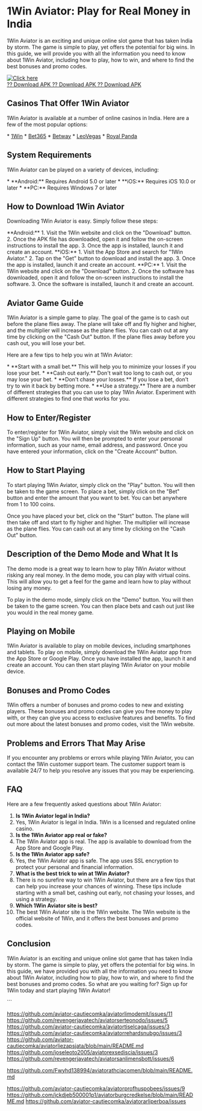# 1Win Aviator: Play for Real Money in India

1Win Aviator is an exciting and unique online slot game that has taken
India by storm. The game is simple to play, yet offers the potential for
big wins. In this guide, we will provide you with all the information
you need to know about 1Win Aviator, including how to play, how to win,
and where to find the best bonuses and promo codes.

[![Click
here](https://readscoops.com/wp-content/uploads/2023/03/Readscoop-aviator-1-1.jpg)](https://traff.sbs/deff)\
[?? Download APK ?? Download APK ?? Download
APK](https://traff.sbs/deff)

## Casinos That Offer 1Win Aviator

1Win Aviator is available at a number of online casinos in India. Here
are a few of the most popular options:

\* [1Win](\%22#\%22) \* [Bet365](\%22#\%22) \* [Betway](\%22#\%22) \*
[LeoVegas](\%22#\%22) \* [Royal Panda](\%22#\%22)

## System Requirements

1Win Aviator can be played on a variety of devices, including:

\* \*\*Android:\*\* Requires Android 5.0 or later \* \*\*iOS:\*\*
Requires iOS 10.0 or later \* \*\*PC:\*\* Requires Windows 7 or later

## How to Download 1Win Aviator

Downloading 1Win Aviator is easy. Simply follow these steps:

\*\*Android:\*\* 1. Visit the 1Win website and click on the
"Download" button. 2. Once the APK file has downloaded, open it
and follow the on-screen instructions to install the app. 3. Once the
app is installed, launch it and create an account. \*\*iOS:\*\* 1. Visit
the App Store and search for "1Win Aviator." 2. Tap on the
"Get" button to download and install the app. 3. Once the app is
installed, launch it and create an account. \*\*PC:\*\* 1. Visit the
1Win website and click on the "Download" button. 2. Once the
software has downloaded, open it and follow the on-screen instructions
to install the software. 3. Once the software is installed, launch it
and create an account.

## Aviator Game Guide

1Win Aviator is a simple game to play. The goal of the game is to cash
out before the plane flies away. The plane will take off and fly higher
and higher, and the multiplier will increase as the plane flies. You can
cash out at any time by clicking on the "Cash Out" button. If the
plane flies away before you cash out, you will lose your bet.

Here are a few tips to help you win at 1Win Aviator:

\* \*\*Start with a small bet.\*\* This will help you to minimize your
losses if you lose your bet. \* \*\*Cash out early.\*\* Don\'t wait too
long to cash out, or you may lose your bet. \* \*\*Don\'t chase your
losses.\*\* If you lose a bet, don\'t try to win it back by betting
more. \* \*\*Use a strategy.\*\* There are a number of different
strategies that you can use to play 1Win Aviator. Experiment with
different strategies to find one that works for you.

## How to Enter/Register

To enter/register for 1Win Aviator, simply visit the 1Win website and
click on the "Sign Up" button. You will then be prompted to enter
your personal information, such as your name, email address, and
password. Once you have entered your information, click on the
"Create Account" button.

## How to Start Playing

To start playing 1Win Aviator, simply click on the "Play" button.
You will then be taken to the game screen. To place a bet, simply click
on the "Bet" button and enter the amount that you want to bet. You
can bet anywhere from 1 to 100 coins.

Once you have placed your bet, click on the "Start" button. The
plane will then take off and start to fly higher and higher. The
multiplier will increase as the plane flies. You can cash out at any
time by clicking on the "Cash Out" button.

## Description of the Demo Mode and What It Is

The demo mode is a great way to learn how to play 1Win Aviator without
risking any real money. In the demo mode, you can play with virtual
coins. This will allow you to get a feel for the game and learn how to
play without losing any money.

To play in the demo mode, simply click on the "Demo" button. You
will then be taken to the game screen. You can then place bets and cash
out just like you would in the real money game.

## Playing on Mobile

1Win Aviator is available to play on mobile devices, including
smartphones and tablets. To play on mobile, simply download the 1Win
Aviator app from the App Store or Google Play. Once you have installed
the app, launch it and create an account. You can then start playing
1Win Aviator on your mobile device.

## Bonuses and Promo Codes

1Win offers a number of bonuses and promo codes to new and existing
players. These bonuses and promo codes can give you free money to play
with, or they can give you access to exclusive features and benefits. To
find out more about the latest bonuses and promo codes, visit the 1Win
website.

## Problems and Errors That May Arise

If you encounter any problems or errors while playing 1Win Aviator, you
can contact the 1Win customer support team. The customer support team is
available 24/7 to help you resolve any issues that you may be
experiencing.

## FAQ

Here are a few frequently asked questions about 1Win Aviator:

1.  **Is 1Win Aviator legal in India?**
2.  Yes, 1Win Aviator is legal in India. 1Win is a licensed and
    regulated online casino.
3.  **Is the 1Win Aviator app real or fake?**
4.  The 1Win Aviator app is real. The app is available to download from
    the App Store and Google Play.
5.  **Is the 1Win Aviator app safe?**
6.  Yes, the 1Win Aviator app is safe. The app uses SSL encryption to
    protect your personal and financial information.
7.  **What is the best trick to win at 1Win Aviator?**
8.  There is no surefire way to win 1Win Aviator, but there are a few
    tips that can help you increase your chances of winning. These tips
    include starting with a small bet, cashing out early, not chasing
    your losses, and using a strategy.
9.  **Which 1Win Aviator site is best?**
10. The best 1Win Aviator site is the 1Win website. The 1Win website is
    the official website of 1Win, and it offers the best bonuses and
    promo codes.

## Conclusion

1Win Aviator is an exciting and unique online slot game that has taken
India by storm. The game is simple to play, yet offers the potential for
big wins. In this guide, we have provided you with all the information
you need to know about 1Win Aviator, including how to play, how to win,
and where to find the best bonuses and promo codes. So what are you
waiting for? Sign up for 1Win today and start playing 1Win Aviator!

\`\`\`


https://github.com/aviator-cautiecomka/aviatorlimodemit/issues/11
https://github.com/revengerjavatech/aviatorserteonodo/issues/5
https://github.com/aviator-cautiecomka/aviatortiselcaga/issues/3
https://github.com/aviator-cautiecomka/aviatorrehardsnubgo/issues/3
https://github.com/aviator-cautiecomka/aviatorliezapsjata/blob/main/README.md
https://github.com/joseleoto2005/aviatorexsediscia/issues/3
https://github.com/revengerjavatech/aviatorsanlimensbott/issues/6

https://github.com/Fwyhd138994/aviatorathciacomen/blob/main/README.md


https://github.com/aviator-cautiecomka/aviatorprofhuspobees/issues/9
https://github.com/jckdjeb500001p1/aviatorburgcredkelse/blob/main/README.md
https://github.com/aviator-cautiecomka/aviatorarliperboa/issues
